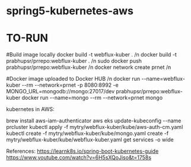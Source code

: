 # spring5-kubernetes-aws
# TO-RUN
#Build image locally
docker build -t webflux-kuber . /n
docker build -t prabhupsr/prrepo:webflux-kuber . /n
sudo docker push prabhupsr/prrepo:webflux-kuber /n
docker network create prnet /n

#Docker image uploaded to Docker HUB /n
docker run   --name=webflux-kuber   --rm   --network=prnet   -p 8080:8992   -e MONGO_URL=mongodb://mongo:27017/dev   prabhupsr/prrepo:webflux-kuber
docker run --name=mongo --rm --network=prnet mongo

kubernetes in AWS:

brew install aws-iam-authenticator 
aws eks update-kubeconfig --name prcluster
kubectl apply -f mytry/webflux-kuber/kube/aws-auth-cm.yaml
kubectl create -f mytry/webflux-kuber/kube/mongo.yaml
create -f mytry/webflux-kuber/kube/webflux-kuber.yaml
get services -o wide

References:
https://learnk8s.io/spring-boot-kubernetes-guide
https://www.youtube.com/watch?v=6H5sXQoJiso&t=1758s

